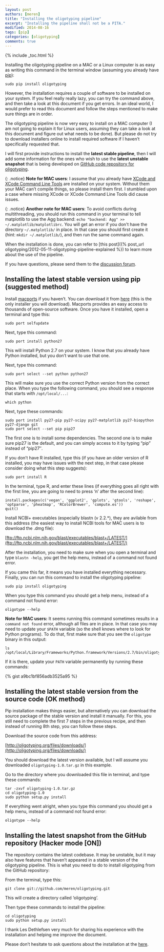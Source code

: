 ```yaml
---
layout: post
authors: [meren]
title: "Installing the oligotyping pipeline"
excerpt: "Installing the pipeline shall not be a PITA."
modified: 2014-08-16
tags: [pip]
categories: [oligotyping]
comments: true
---
```


{% include _toc.html %}

Installing the oligotyping pipeline on a MAC or a Linux computer is as easy as writing this command in the terminal window (assuming you already have [pip](https://pypi.python.org/pypi/pip)):

    sudo pip install oligotyping

However, the installation requires a couple of software to be installed on your system. If you feel really really lazy, you can try the command above, and then take a look at this document if you get errors. In an ideal world, I would prefer to read this document and follow the steps mentioned to make sure things are in order.

The oligotyping pipeline is now very easy to install on a MAC computer (I am not going to explain it for Linux users, assuming they can take a look at this document and figure out what needs to be done). But please do not try to download installers online to install required software if I haven’t specifically requested that.

I will first provide instructions to install the **latest stable pipeline**, then I will add some information for the ones who wish to use the **latest unstable snapshot** that is being developed on [GitHub code repository for oligotyping](https://github.com/meren/oligotyping).

{: .notice}
**Note for MAC users**: I assume that you already have [XCode and XCode Command Line Tools](https://developer.apple.com/xcode/downloads/) are installed on your system. Without them your MAC can’t compile things, so please install them first. I stumbled upon a case where missing XCode or XCode Command Line Tools did cause issues.

{: .notice}
**Another note for MAC users**: To avoid conflicts during multithreading, you should run this command in your terminal to tell matplotlib to use the Agg backend: ```echo "backend: Agg" >> ~/.matplotlib/matplotlibrc```. You will get an error if you don't have the directory ```~/.matplotlib/``` in place. In that case you should first create it (hint: ```mkdir ~/.matplotlib/```), and then run the same command again.

When the installation is done, you can refer to [this post]({% post_url oligotyping/2012-05-11-oligotyping-pipeline-explained %}) to learn more about the use of the pipeline.

If you have questions, please send them to the [discussion forum](https://groups.google.com/forum/#!forum/oligotyping).

## Installing the latest stable version using pip (suggested method)

Install [macports](https://www.macports.org/) if you haven’t. You can download it from [here](https://www.macports.org/install.php) (this is the only installer you will download). Macports provides an easy access to thousands of open-source software. Once you have it installed, open a terminal and type this:

    sudo port selfupdate

Next, type this command:

    sudo port install python27

This will install Python 2.7 on your system. I know that you already have Python installed, but you don’t want to use that one.

Next, type this command:

    sudo port select --set python python27

This will make sure you use the correct Python version from the correct place. When you type the following command, you should see a response that starts with `/opt/local/...`:

    which python

Next, type these commands:

    sudo port install py27-pip py27-scipy py27-matplotlib py27-biopython py27-django git
    sudo port select --set pip pip27

The first one is to install some dependencies. The second one is to make sure pip27 is the default, and you can simply access to it by typing “pip” instead of “pip27″.

If you don’t have R installed, type this (if you have an older version of R installed, you may have issues with the next step, in that case please consider doing what this step suggests):

    sudo port install R

In the terminal, type R, and enter these lines (if everything goes all right with the first line, you are going to need to press ‘n’ after the second line):

    install.packages(c('vegan', 'ggplot2', 'gplots', 'gtools', 'reshape', 'optparse', 'pheatmap', 'RColorBrewer', 'compute.es'))
    quit()

Install NCBI+ executables (especially blastn (v 2.2.*), they are avilable from this address (the easiest way to install NCBI tools for MAC users is to download the .dmg file):

[ftp://ftp.ncbi.nlm.nih.gov/blast/executables/blast+/LATEST/](ftp://ftp.ncbi.nlm.nih.gov/blast/executables/blast+/LATEST/)

After the installation, you need to make sure when you open a terminal and type `blastn -help`, you get the help menu, instead of a command not found error.

If you came this far, it means you have installed everything necessary. Finally, you can run this command to install the oligotyping pipeline:

    sudo pip install oligotyping

When you type this command you should get a help menu, instead of a command not found error:

    oligotype --help

**Note for MAC users:** It seems running this command sometimes results in a `command not found` error, although all files are in place. In that case you may need to update your `$PATH` variable (so the shell knows where to look for Python programs). To do that, first make sure that you see the `oligotype` binary in this output:

    ls /opt/local/Library/Frameworks/Python.framework/Versions/2.7/bin/oligotype

If it is there, update your `PATH` variable permanently by running these commands:

{% gist a9bc1bf856adb3525a95 %}


## Installing the latest stable version from the source code (OK method)


Pip installation makes things easier, but alternatively you can download the source package of the stable version and install it manually. For this, you still need to complete the first 7 steps in the previous recipe, and then instead of running 8th step, you can follow these steps.

Download the source code from this address:

[http://oligotyping.org/files/downloads/](http://oligotyping.org/files/downloads/)

You should download the latest version available, but I will assume you downloaded `oligotyping-1.0.tar.gz` in this example.

Go to the directory where you downloaded this file in terminal, and type these commands:

    tar -zxvf oligotyping-1.0.tar.gz
    cd oligotyping-1.0
    sudo python setup.py install

If everything went alright, when you type this command you should get a help menu, instead of a command not found error:

    oligotype --help


## Installing the latest snapshot from the GitHub repository (Hacker mode [ON])

The repository contains the latest codebase. It may be unstable, but it may also have features that haven’t appeared in a stable version of the oligotyping pipeline. This is what you need to do to install oligotyping from the GitHub repository:

From the terminal, type this:

    git clone git://github.com/meren/oligotyping.git

This will create a directory called ‘oligotyping’.

Then type these commands to install the pipeline:

    cd oligotyping
    sudo python setup.py install

I thank Les Dethlefsen very much for sharing his experience with the installation and helping me improve the document.

Please don’t hesitate to ask questions about the installation at the [here](https://groups.google.com/forum/#!forum/oligotyping).


